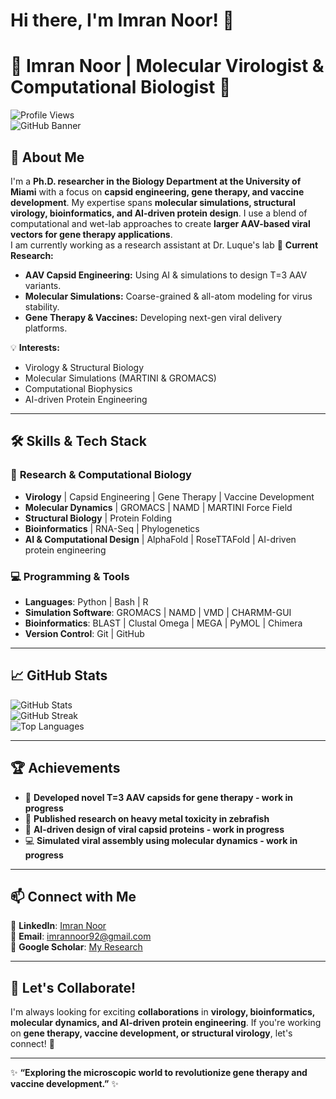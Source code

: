 # Hi there, I'm Imran Noor! 👋
# 🧬 Imran Noor | Molecular Virologist & Computational Biologist 🦠

![Profile Views](https://komarev.com/ghpvc/?username=ImranNoor92&color=blue)  
![GitHub Banner](https://user-images.githubusercontent.com/00000000/your-banner-image.png)

## 🚀 **About Me**
I'm a **Ph.D. researcher in the Biology Department at the University of Miami** with a focus on **capsid engineering, gene therapy, and vaccine development**. My expertise spans **molecular simulations, structural virology, bioinformatics, and AI-driven protein design**. I use a blend of computational and wet-lab approaches to create **larger AAV-based viral vectors for gene therapy applications**.  
I am currently working as a research assistant at Dr. Luque's lab
🔬 **Current Research:**  
- **AAV Capsid Engineering:** Using AI & simulations to design T=3 AAV variants.  
- **Molecular Simulations:** Coarse-grained & all-atom modeling for virus stability.  
- **Gene Therapy & Vaccines:** Developing next-gen viral delivery platforms.  

💡 **Interests:**  
- Virology & Structural Biology  
- Molecular Simulations (MARTINI & GROMACS)  
- Computational Biophysics  
- AI-driven Protein Engineering    

---

## 🛠️ **Skills & Tech Stack**
### 🔬 **Research & Computational Biology**
- **Virology** | Capsid Engineering | Gene Therapy | Vaccine Development  
- **Molecular Dynamics** | GROMACS | NAMD | MARTINI Force Field  
- **Structural Biology** | Protein Folding 
- **Bioinformatics** | RNA-Seq |  Phylogenetics  
- **AI & Computational Design** | AlphaFold | RoseTTAFold | AI-driven protein engineering  

### 💻 **Programming & Tools**
- **Languages**: Python | Bash | R  
- **Simulation Software**: GROMACS | NAMD | VMD | CHARMM-GUI  
- **Bioinformatics**: BLAST | Clustal Omega | MEGA | PyMOL | Chimera  
- **Version Control**: Git | GitHub  

---

## 📈 **GitHub Stats**
![GitHub Stats](https://github-readme-stats.vercel.app/api?username=ImranNoor92&show_icons=true&theme=dracula)  
![GitHub Streak](https://github-readme-streak-stats.herokuapp.com/?user=ImranNoor92&theme=dracula)  
![Top Languages](https://github-readme-stats.vercel.app/api/top-langs/?username=ImranNoor92&langs_count=10&theme=dracula&layout=compact)  

---

## 🏆 **Achievements**
- 🏅 **Developed novel T=3 AAV capsids for gene therapy - work in progress**
- 🔬 **Published research on heavy metal toxicity in zebrafish**
- 🧬 **AI-driven design of viral capsid proteins - work in progress**
- 💻 **Simulated viral assembly using molecular dynamics - work in progress**

---

## 📫 **Connect with Me**
💼 **LinkedIn**: [Imran Noor](https://www.linkedin.com/in/md-imran-noor-69abb9106/)  
📧 **Email**: imrannoor92@gmail.com  
🧪 **Google Scholar**: [My Research](https://scholar.google.com/citations?user=7dJO5awAAAAJ&hl=en)  


---

## 🎯 **Let's Collaborate!**
I'm always looking for exciting **collaborations** in **virology, bioinformatics, molecular dynamics, and AI-driven protein engineering**. If you're working on **gene therapy, vaccine development, or structural virology**, let's connect! 🚀  

---

✨ **“Exploring the microscopic world to revolutionize gene therapy and vaccine development.”** ✨  

<!---
ImranNoor92/ImranNoor92 is a ✨ special ✨ repository because its `README.md` (this file) appears on your GitHub profile.
You can click the Preview link to take a look at your changes.
--->
